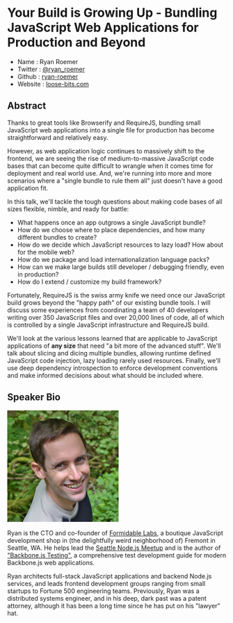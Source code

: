 # Your Build is Growing Up - Bundling JavaScript Web Applications for Production and Beyond

* Name      : Ryan Roemer
* Twitter   : [@ryan_roemer][]
* Github    : [ryan-roemer][]
* Website   : [loose-bits.com][]

## Abstract

Thanks to great tools like Browserify and RequireJS, bundling small  JavaScript web applications into a single file for production has become straightforward and relatively easy.

However, as web application logic continues to massively shift to the frontend, we are seeing the rise of medium-to-massive JavaScript code bases that can become quite difficult to wrangle when it comes time for deployment and real world use. And, we're running into more and more scenarios where a "single bundle to rule them all" just doesn't have a good application fit.

In this talk, we'll tackle the tough questions about making code bases of all sizes flexible, nimble, and ready for battle:

* What happens once an app outgrows a single JavaScript bundle?
* How do we choose where to place dependencies, and how many different bundles to create?
* How do we decide which JavaScript resources to lazy load? How about for the mobile web?
* How do we package and load internationalization language packs?
* How can we make large builds still developer / debugging friendly, even in production?
* How do I extend / customize my build framework?

Fortunately, RequireJS is the swiss army knife we need once our JavaScript build grows beyond the "happy path" of our existing bundle tools. I will discuss some experiences from coordinating a team of 40 developers writing over 350 JavaScript files and over 20,000 lines of code, all of which is controlled by a single JavaScript infrastructure and RequireJS build.

We'll look at the various lessons learned that are applicable to JavaScript applications of **any size** that need "a bit more of the advanced stuff". We'll talk about slicing and dicing multiple bundles, allowing runtime defined JavaScript code injection, lazy loading rarely used resources. Finally, we'll use deep dependency introspection to enforce development conventions and make informed decisions about what should be included where.

## Speaker Bio

![ryan-roemer](../images/ryan-roemer.jpg)

Ryan is the CTO and co-founder of [Formidable Labs][formidable], a boutique
JavaScript development shop in (the delightfully weird neighborhood of) Fremont
in Seattle, WA. He helps lead the [Seattle Node.js Meetup][seanode] and is the
author of ["Backbone.js Testing"][bb-testing], a comprehensive test development
guide for modern Backbone.js web applications.

Ryan architects full-stack JavaScript applications and backend Node.js services,
and leads frontend development groups ranging from small startups to Fortune 500
engineering teams. Previously, Ryan was a distributed systems engineer, and in
his deep, dark past was a patent attorney, although it has been a long time
since he has put on his "lawyer" hat.

[@ryan_roemer]: http://twitter.com/ryan_roemer
[ryan-roemer]: http://github.com/ryan-roemer
[loose-bits.com]: http://loose-bits.com
[formidable]: http://formidablelabs.com/
[seanode]: http://www.meetup.com/Seattle-Node-js/
[bb-testing]: http://www.amazon.com/Backbone-js-Testing-Ryan-Roemer/dp/178216524X
